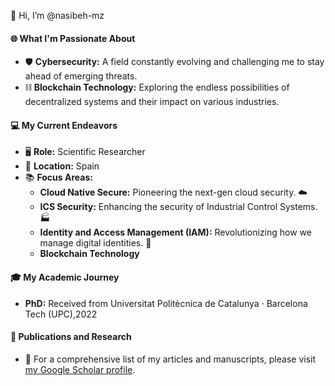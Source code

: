 
👋 Hi, I’m @nasibeh-mz

#### 🌐 What I'm Passionate About
- 🛡️ **Cybersecurity:** A field constantly evolving and challenging me to stay ahead of emerging threats.
- ⛓️ **Blockchain Technology:** Exploring the endless possibilities of decentralized systems and their impact on various industries.

#### 💻 My Current Endeavors
- 🖥️ **Role:** Scientific Researcher
- 🏢 **Location:** Spain
- 📚 **Focus Areas:** 
  - **Cloud Native Secure:** Pioneering the next-gen cloud security. ☁️
  - **ICS Security:** Enhancing the security of Industrial Control Systems. 🏭
  - **Identity and Access Management (IAM):** Revolutionizing how we manage digital identities. 🔑
  - **Blockchain Technology**

#### 🎓 My Academic Journey
- **PhD:** Received from Universitat Politècnica de Catalunya · Barcelona Tech (UPC),2022

#### 📖 Publications and Research
- 📄 For a comprehensive list of my articles and manuscripts, please visit [my Google Scholar profile](https://scholar.google.com/citations?user=VU8lEH4AAAAJ&hl=en).

